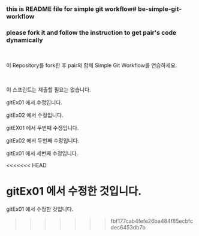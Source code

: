 ### this is README file for simple git workflow# be-simple-git-workflow

### please fork it and follow the instruction to get pair's code dynamically

<br />

이 Repository를 fork한 후 pair와 함께 Simple Git Workflow를 연습하세요.

<br />

이 스프린트는 제출할 필요는 없습니다.

gitEx01 에서 수정입니다.

gitEx02 에서 수정입니다.

gitEX01 에서 두번째 수정입니다.


gitEx02 에서 두번째 수정입니다.





gitEx01 에서 세번째 수정입니다.

<<<<<<< HEAD

gitEx01 에서 수정한 것입니다.
=======
gitEx01 에서 수정한 것입니다.
>>>>>>> fbf177cab4fefe26ba484f85ecbfcdec6453db7b
